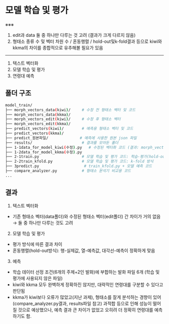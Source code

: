 # 모델 학습 및 평가
※※※
1. edit과 data 둘 중 하나만 다루는 것 고려 (결과가 크게 다르지 않음)
2. 형태소 종류 수 및 벡터 차원 수 / 혼동행렬 / hold-out및k-fold결과 등으로 kiwi와 kkma의 차이를 종합적으로 유추해볼 필요가 있음
------------------
1. 텍스트 벡터화
2. 모델 학습 및 평가
3. 연령대 예측

## 폴더 구조
```bash
model_train/
├── morph_vectors_data(kiwi)/     # 수정 전 형태소 벡터 및 코드
├── morph_vectors_data(kkma)/     
├── morph_vectors_edit(kiwi)/     # 수정 후 형태소 벡터
├── morph_vectors_edit(kkma)/
├── predict_vectors(kiwi)/        # 예측용 형태소 벡터 및 코드
├── predict_vectors(kkma)/        
├── predict_원본파일/              # 예측에 사용한 원본 json 파일    
├── results/                      # 결과를 모아둔 폴더
├── 1-1data_for_model_kiwi(수정).py   # 수정된 벡터화 코드 (결과: morph_vectors_edit)
├── 1-2data_for_model_kkma(수정).py
├── 2-1train.py                   # 모델 학습 및 평가 코드: 학습-평가(hold-out) 방식 + 혼동행렬 시각화
├── 2-2train_kfold.py             # 모델 학습 및 평가 코드: k-fold 방식
├── 3predict.py                    # train_kfold.py + 모델 예측 코드
├── compare_analyzer.py           # 형태소 분석기 비교용 코드
...
```

## 결과

1. 텍스트 벡터화
- 기존 형태소 벡터(data폴더)와 수정된 형태소 벡터(edit폴더) 간 차이가 거의 없음 → 둘 중 하나만 다루는 것도 고려
2. 모델 학습 및 평가
- 평가 방식에 따른 결과 차이
- 혼동행렬(hold-out방식): 행-실제값, 열-예측값, 대각선-예측이 정확하게 맞음
3. 예측
- 학습 데이터 선정 조건(6개의 주제+2인 발화)에 부합하는 발화 파일 6개 (학습 및 평가에 사용되지 않은 파일)
- kiwi와 kkma 모두 완벽하게 정확하진 않지만, 대략적인 연령대를 구분할 수 있다고 판단됨
- kkma가 kiwi보다 오류가 많았고(지난 과제), 형태소를 잘게 분석하는 경향이 있어(compare_analyzer.py결과, results파일 참고) 과적합 등으로 인해 성능이 떨어질 것으로 예상했으나, 예측 결과 큰 차이가 없었고 오히려 더 정확히 연령대를 예측하기도 함.
